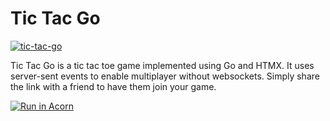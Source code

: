 # Tic Tac Go

[![tic-tac-go](https://img.shields.io/badge/GitHub-100000?style=for-the-badge&logo=github&logoColor=white)](https://github.com/calvinmclean/tic-tac-go)

Tic Tac Go is a tic tac toe game implemented using Go and HTMX. It uses server-sent events to enable multiplayer without websockets. Simply share the link with a friend to have them join your game.

[![Run in Acorn](https://acorn.io/v1-ui/run/badge?image=ghcr.io+calvinmclean+tic-tac-go:latest&ref=calvinmclean&style=for-the-badge)](https://acorn.io/run/ghcr.io/calvinmclean/tic-tac-go:latest?ref=calvinmclean)
